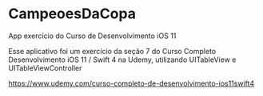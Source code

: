 # CampeoesDaCopa
App exercício do Curso de Desenvolvimento iOS 11

Esse aplicativo foi um exercício da seção 7 do Curso Completo Desenvolvimento iOS 11 / Swift 4 na Udemy, utilizando UITableView e UITableViewController

https://www.udemy.com/curso-completo-de-desenvolvimento-ios11swift4
